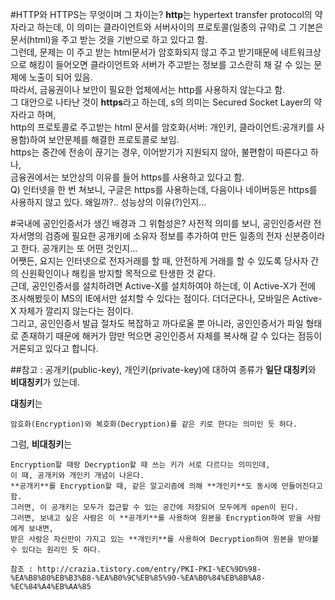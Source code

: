 #HTTP와 HTTPS는 무엇이며 그 차이는?
**http**는 hypertext transfer protocol의 약자라고 하는데, 이 의미는 클라이언트와 서버사이의 프로토콜(일종의 규약)로 그 기본은 문서(html)을 주고 받는 것을 기반으로 하고 있다고 함.  
그런데, 문제는 이 주고 받는 html문서가 암호화되지 않고 주고 받기때문에 네트워크상으로 해킹이 들어오면 클라이언트와 서버가 주고받는 정보를 고스란히 채 갈 수 있는 문제에 노출이 되어 있음.  
따라서, 금융권이나 보안이 필요한 업체에서는 http를 사용하지 않는다고 함.  
그 대안으로 나타난 것이 **https**라고 하는데, s의 의미는 Secured Socket Layer의 약자라고 하며,  
http의 프로토콜로 주고받는 html 문서를 암호화(서버: 개인키, 클라이언트:공개키를 사용함)하여 보안문제를 해결한 프로토콜로 보임.  
https는 중간에 전송이 끊기는 경우, 이어받기가 지원되지 않아, 불편함이 따른다고 하나,  
금융권에서는 보안상의 이유를 들어 https를 사용하고 있다고 함.  
Q) 인터넷을 한 번 쳐보니, 구글은 https를 사용하는데, 다음이나 네이버등은 https를 사용하지 않고 있다. 왜일까?.. 성능상의 이유(?)인지...
 
#국내에 공인인증서가 생긴 배경과 그 위험성은?
사전적 의미를 보니, 공인인증서란 전자서명의 검증에 필요한 공개키에 소유자 정보를 추가하여 만든 일종의 전자 신분증이라고 한다. 공개키는 또 어떤 것인지...  
어쨋든, 요지는 인터넷으로 전자거래를 할 때, 안전하게 거래를 할 수 있도록 당사자 간의 신원확인이나 해킹을 방지할 목적으로 탄생한 것 같다.  
근데, 공인인증서를 설치하려면 Active-X를 설치하여야 하는데, 이 Active-X가 전에 조사해봤듯이 MS의 IE에서만 설치할 수 있다는 점이다. 더더군다나, 모바일은 Active-X 자체가 깔리지 않는다는 점이다.  
그리고, 공인인증서 발급 절차도 복잡하고 까다로울 뿐 아니라, 공인인증서가 파일 형태로 존재하기 때문에 해커가 맘만 먹으면 공인인증서 자체를 복사해 갈 수 있다는 점등이 거론되고 있다고 합니다.  

##참고 : 공개키(public-key), 개인키(private-key)에 대하여
종류가 **일단 대칭키**와 **비대칭키**가 있는데.  

**대칭키**는
``` 
암호화(Encryption)와 복호화(Decryption)를 같은 키로 한다는 의미인 듯 하다.  
```
그럼, **비대칭키**는
```
Encryption할 때랑 Decryption할 때 쓰는 키가 서로 다르다는 의미인데, 
이 때, 공개키와 개인키 개념이 나온다.  
**공개키**를 Encryption할 때, 같은 알고리즘에 의해 **개인키**도 동시에 만들어진다고 함.  
그러면, 이 공개키는 모두가 접근할 수 있는 공간에 저장되어 모두에게 open이 된다.  
그러면, 보내고 싶은 사람은 이 **공개키**를 사용하여 원본을 Encryption하여 받을 사람에게 보내면,  
받은 사람은 자신만이 가지고 있는 **개인키**를 사용하여 Decryption하여 원본을 받아볼 수 있다는 원리인 듯 하다.  

참조 : http://crazia.tistory.com/entry/PKI-PKI-%EC%9D%98-%EA%B8%B0%EB%B3%B8-%EA%B0%9C%EB%85%90-%EA%B0%84%EB%8B%A8-%EC%84%A4%EB%AA%85
